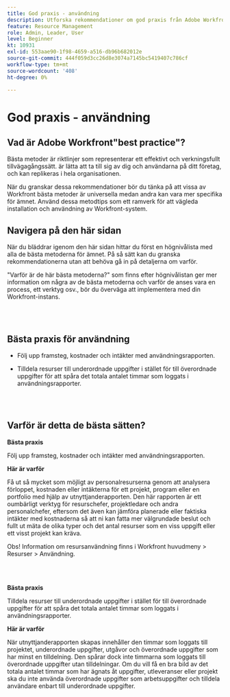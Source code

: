 ```yaml
---
title: God praxis - användning
description: Utforska rekommendationer om god praxis från Adobe Workfront experter om hur man ställer in, hanterar och använder användningsrapporten.
feature: Resource Management
role: Admin, Leader, User
level: Beginner
kt: 10931
exl-id: 553aae90-1f98-4659-a516-db96b682012e
source-git-commit: 444f059d3cc26d8e3074a7145bc5419407c786cf
workflow-type: tm+mt
source-wordcount: '408'
ht-degree: 0%

---
```


# God praxis - användning

## Vad är Adobe Workfront&quot;best practice&quot;?

Bästa metoder är riktlinjer som representerar ett effektivt och verkningsfullt tillvägagångssätt. är lätta att ta till sig av dig och användarna på ditt företag, och kan replikeras i hela organisationen.

När du granskar dessa rekommendationer bör du tänka på att vissa av Workfront bästa metoder är universella medan andra kan vara mer specifika för ämnet. Använd dessa metodtips som ett ramverk för att vägleda installation och användning av Workfront-system.

## Navigera på den här sidan

När du bläddrar igenom den här sidan hittar du först en högnivålista med alla de bästa metoderna för ämnet. På så sätt kan du granska rekommendationerna utan att behöva gå in på detaljerna om varför.

&quot;Varför är de här bästa metoderna?&quot; som finns efter högnivålistan ger mer information om några av de bästa metoderna och varför de anses vara en process, ett verktyg osv., bör du överväga att implementera med din Workfront-instans.

</br>
</br>

## Bästa praxis för användning

* Följ upp framsteg, kostnader och intäkter med användningsrapporten.

* Tilldela resurser till underordnade uppgifter i stället för till överordnade uppgifter för att spåra det totala antalet timmar som loggats i användningsrapporter.

</br>
</br>

## Varför är detta de bästa sätten?

**Bästa praxis**

Följ upp framsteg, kostnader och intäkter med användningsrapporten.



**Här är varför**

Få ut så mycket som möjligt av personalresurserna genom att analysera förloppet, kostnaden eller intäkterna för ett projekt, program eller en portfolio med hjälp av utnyttjanderapporten. Den här rapporten är ett oumbärligt verktyg för resurschefer, projektledare och andra personalchefer, eftersom det även kan jämföra planerade eller faktiska intäkter med kostnaderna så att ni kan fatta mer välgrundade beslut och fullt ut mäta de olika typer och det antal resurser som en viss uppgift eller ett visst projekt kan kräva.



Obs! Information om resursanvändning finns i Workfront huvudmeny > Resurser > Användning.

</br>
</br>

**Bästa praxis**

Tilldela resurser till underordnade uppgifter i stället för till överordnade uppgifter för att spåra det totala antalet timmar som loggats i användningsrapporter.



**Här är varför**

När utnyttjanderapporten skapas innehåller den timmar som loggats till projektet, underordnade uppgifter, utgåvor och överordnade uppgifter som har minst en tilldelning. Den spårar dock inte timmarna som loggats till överordnade uppgifter utan tilldelningar. Om du vill få en bra bild av det totala antalet timmar som har ägnats åt uppgifter, utleveranser eller projekt ska du inte använda överordnade uppgifter som arbetsuppgifter och tilldela användare enbart till underordnade uppgifter.
